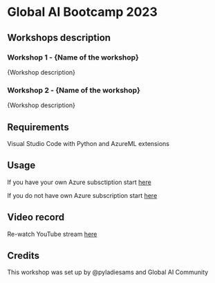 # Global AI Bootcamp 2023

## Workshops description

### Workshop 1 - {Name of the workshop}

{Workshop description}

### Workshop 2 - {Name of the workshop}

{Workshop description}

## Requirements
Visual Studio Code with Python and AzureML extensions

## Usage
If you have your own Azure subsctiption start [here]()

If you do not have own Azure subscription start [here]()

## Video record
Re-watch YouTube stream [here](link)

## Credits
This workshop was set up by @pyladiesams and Global AI Community
